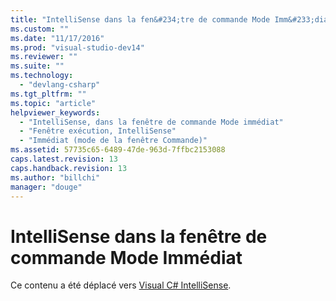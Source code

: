 ```yaml
---
title: "IntelliSense dans la fen&#234;tre de commande Mode Imm&#233;diat | Microsoft Docs"
ms.custom: ""
ms.date: "11/17/2016"
ms.prod: "visual-studio-dev14"
ms.reviewer: ""
ms.suite: ""
ms.technology: 
  - "devlang-csharp"
ms.tgt_pltfrm: ""
ms.topic: "article"
helpviewer_keywords: 
  - "IntelliSense, dans la fenêtre de commande Mode immédiat"
  - "Fenêtre exécution, IntelliSense"
  - "Immédiat (mode de la fenêtre Commande)"
ms.assetid: 57735c65-6489-47de-963d-7ffbc2153088
caps.latest.revision: 13
caps.handback.revision: 13
ms.author: "billchi"
manager: "douge"
---
```

# IntelliSense dans la fen&#234;tre de commande Mode Imm&#233;diat
Ce contenu a été déplacé vers [Visual C\# IntelliSense](../ide/visual-csharp-intellisense.md).